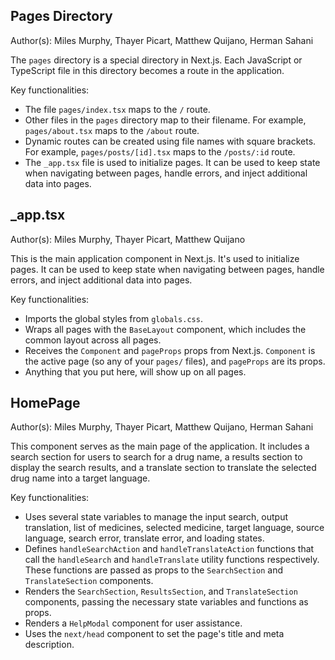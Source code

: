 ## Pages Directory

Author(s): Miles Murphy, Thayer Picart, Matthew Quijano, Herman Sahani

The `pages` directory is a special directory in Next.js. Each JavaScript or TypeScript file in this directory becomes a route in the application.

Key functionalities:

- The file `pages/index.tsx` maps to the `/` route.
- Other files in the `pages` directory map to their filename. For example, `pages/about.tsx` maps to the `/about` route.
- Dynamic routes can be created using file names with square brackets. For example, `pages/posts/[id].tsx` maps to the `/posts/:id` route.
- The `_app.tsx` file is used to initialize pages. It can be used to keep state when navigating between pages, handle errors, and inject additional data into pages.

## \_app.tsx

Author(s): Miles Murphy, Thayer Picart, Matthew Quijano

This is the main application component in Next.js. It's used to initialize pages. It can be used to keep state when navigating between pages, handle errors, and inject additional data into pages.

Key functionalities:

- Imports the global styles from `globals.css`.
- Wraps all pages with the `BaseLayout` component, which includes the common layout across all pages.
- Receives the `Component` and `pageProps` props from Next.js. `Component` is the active page (so any of your `pages/` files), and `pageProps` are its props.
- Anything that you put here, will show up on all pages.

## HomePage

Author(s): Miles Murphy, Thayer Picart, Matthew Quijano, Herman Sahani

This component serves as the main page of the application. It includes a search section for users to search for a drug name, a results section to display the search results, and a translate section to translate the selected drug name into a target language.

Key functionalities:

- Uses several state variables to manage the input search, output translation, list of medicines, selected medicine, target language, source language, search error, translate error, and loading states.
- Defines `handleSearchAction` and `handleTranslateAction` functions that call the `handleSearch` and `handleTranslate` utility functions respectively. These functions are passed as props to the `SearchSection` and `TranslateSection` components.
- Renders the `SearchSection`, `ResultsSection`, and `TranslateSection` components, passing the necessary state variables and functions as props.
- Renders a `HelpModal` component for user assistance.
- Uses the `next/head` component to set the page's title and meta description.

